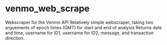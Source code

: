 # venmo_web_scrape
Webscraper for the Venmo API
Relatively simple webscraper, taking two arguements of epoch times (GMT) for start and end of analysis
Returns date and time, username for ID1, username for ID2, message, and transaction direction.
